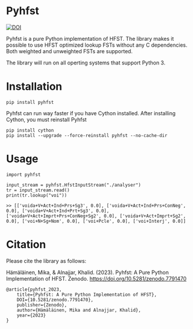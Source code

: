 # Pyhfst

[![DOI](https://zenodo.org/badge/DOI/10.5281/zenodo.7791470.svg)](https://doi.org/10.5281/zenodo.7791470)

Pyhfst is a pure Python implementation of HFST. The library makes it possible to use HFST optimized lookup FSTs without any C dependencies. Both weighted and unweighted FSTs are supported.

The library will run on all operting systems that support Python 3.

# Installation

    pip install pyhfst
    
Pyhfst can run way faster if you have Cython installed. After installing Cython, you must reinstall Pyhfst

    pip install cython
    pip install --upgrade --force-reinstall pyhfst --no-cache-dir

# Usage

    import pyhfst
    
    input_stream = pyhfst.HfstInputStream("./analyser")
    tr = input_stream.read()
    print(tr.lookup("voi"))
    
    >> [['voida+V+Act+Ind+Prs+Sg3', 0.0], ['voida+V+Act+Ind+Prs+ConNeg', 0.0], ['voida+V+Act+Ind+Prt+Sg3', 0.0], ['voida+V+Act+Imprt+Prs+ConNeg+Sg2', 0.0], ['voida+V+Act+Imprt+Sg2', 0.0], ['voi+N+Sg+Nom', 0.0], ['voi+Pcle', 0.0], ['voi+Interj', 0.0]]

# Citation

Please cite the library as follows:

Hämäläinen, Mika, & Alnajjar, Khalid. (2023). Pyhfst: A Pure Python Implementation of HFST. Zenodo. https://doi.org/10.5281/zenodo.7791470

    @article{pyhfst_2023, 
        title={Pyhfst: A Pure Python Implementation of HFST}, 
        DOI={10.5281/zenodo.7791470}, 
        publisher={Zenodo}, 
        author={Hämäläinen, Mika and Alnajjar, Khalid}, 
        year={2023} 
    }
